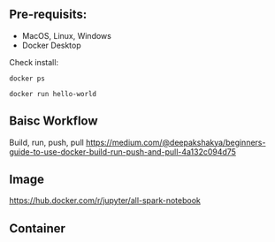 ## Pre-requisits:

- MacOS, Linux, Windows
- Docker Desktop

Check install:

```
docker ps 
```
```
docker run hello-world
```

## Baisc Workflow

Build, run, push, pull
https://medium.com/@deepakshakya/beginners-guide-to-use-docker-build-run-push-and-pull-4a132c094d75

## Image

https://hub.docker.com/r/jupyter/all-spark-notebook

## Container


